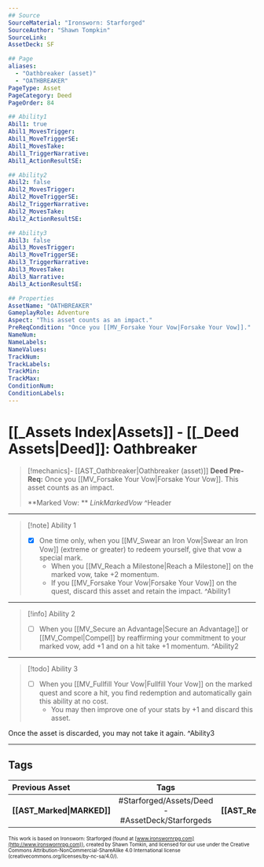 ```yaml
---
## Source
SourceMaterial: "Ironsworn: Starforged"
SourceAuthor: "Shawn Tompkin"
SourceLink: 
AssetDeck: SF

## Page
aliases:
  - "Oathbreaker (asset)"
  - "OATHBREAKER"
PageType: Asset
PageCategory: Deed
PageOrder: 84

## Ability1
Abil1: true
Abil1_MovesTrigger:
Abil1_MoveTriggerSE:
Abil1_MovesTake:
Abil1_TriggerNarrative:
Abil1_ActionResultSE:

## Ability2
Abil2: false
Abil2_MovesTrigger:
Abil2_MoveTriggerSE:
Abil2_TriggerNarrative:
Abil2_MovesTake:
Abil2_ActionResultSE:

## Ability3
Abil3: false
Abil3_MovesTrigger:
Abil3_MoveTriggerSE:
Abil3_TriggerNarrative:
Abil3_MovesTake:
Abil3_Narrative:
Abil3_ActionResultSE:

## Properties
AssetName: "OATHBREAKER"
GameplayRole: Adventure
Aspect: "This asset counts as an impact."
PreReqCondition: "Once you [[MV_Forsake Your Vow|Forsake Your Vow]]."
NameNum:
NameLabels:
NameValues:
TrackNum:
TrackLabels:
TrackMin:
TrackMax:
ConditionNum:
ConditionLabels:
---
```

# [[_Assets Index|Assets]] - [[_Deed Assets|Deed]]: Oathbreaker
> [!mechanics]- [[AST_Oathbreaker|Oathbreaker (asset)]]
> **Deed Pre-Req:** Once you [[MV_Forsake Your Vow|Forsake Your Vow]].  This asset counts as an impact.
>
> **Marked Vow: ** _LinkMarkedVow_ ^Header
___
> [!note] Ability 1
> - [x] One time only, when you [[MV_Swear an Iron Vow|Swear an Iron Vow]] (extreme or greater) to redeem yourself, give that vow a special mark. 
> 	- When you [[MV_Reach a Milestone|Reach a Milestone]] on the marked vow, take +2 momentum. 
> 	- If you [[MV_Forsake Your Vow|Forsake Your Vow]] on the quest, discard this asset and retain the impact. ^Ability1
___
> [!info] Ability 2
> - [ ] When you [[MV_Secure an Advantage|Secure an Advantage]] or [[MV_Compel|Compel]] by reaffirming your commitment to your marked vow, add +1 and on a hit take +1 momentum. ^Ability2
___
> [!todo] Ability 3
> - [ ] When you [[MV_Fullfill Your Vow|Fullfill Your Vow]] on the marked quest and score a hit, you find redemption and automatically gain this ability at no cost. 
> 	- You may then improve one of your stats by +1 and discard this asset. 
> 
Once the asset is discarded, you may not take it again. ^Ability3
___

## Tags
| Previous Asset | Tags | Next Asset |
| :--- | :---: | ---: |
| **[[AST_Marked\|MARKED]]** | #Starforged/Assets/Deed - #AssetDeck/Starforgeds | **[[AST_Revenant\|REVENANT]]** |

<font size=-2>This work is based on Ironsworn: Starforged (found at [www.ironswornrpg.com](http://www.ironswornrpg.com)), created by Shawn Tomkin, and licensed for our use under the Creative Commons Attribution-NonCommercial-ShareAlike 4.0 International license  (creativecommons.org/licenses/by-nc-sa/4.0/).</font>